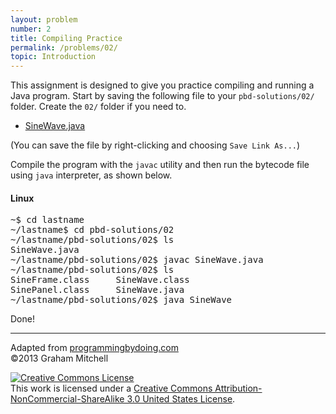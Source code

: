 ```yaml
---
layout: problem
number: 2
title: Compiling Practice
permalink: /problems/02/
topic: Introduction
---
```

This assignment is designed to give you practice compiling and
running a Java program.  Start by saving the following file to your
`pbd-solutions/02/` folder. Create the `02/` folder if you need to.

- <A HREF="/files/SineWave.java">SineWave.java</A>


(You can save the file by right-clicking and choosing 
`Save Link As...`)

Compile the program with the `javac` utility and then
run the bytecode file using `java` interpreter, as shown below.

#### Linux
<pre>
~$ cd lastname
~/lastname$ cd pbd-solutions/02
~/lastname/pbd-solutions/02$ ls
SineWave.java
~/lastname/pbd-solutions/02$ javac SineWave.java
~/lastname/pbd-solutions/02$ ls
SineFrame.class     SineWave.class
SinePanel.class     SineWave.java
~/lastname/pbd-solutions/02$ java SineWave
</pre>

Done!

---
Adapted from [programmingbydoing.com](http://www.programmingbydoing.com) <br>
&copy;2013 Graham Mitchell

<a rel="license" href="http://creativecommons.org/licenses/by-nc-sa/3.0/us/"><img alt="Creative Commons License" style="border-width:0" src="https://i.creativecommons.org/l/by-nc-sa/3.0/us/88x31.png" /></a><br />This work is licensed under a <a rel="license" href="http://creativecommons.org/licenses/by-nc-sa/3.0/us/">Creative Commons Attribution-NonCommercial-ShareAlike 3.0 United States License</a>.
